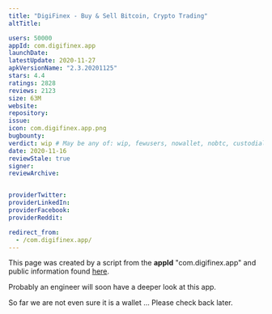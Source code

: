```yaml
---
title: "DigiFinex - Buy & Sell Bitcoin, Crypto Trading"
altTitle: 

users: 50000
appId: com.digifinex.app
launchDate: 
latestUpdate: 2020-11-27
apkVersionName: "2.3.20201125"
stars: 4.4
ratings: 2828
reviews: 2123
size: 63M
website: 
repository: 
issue: 
icon: com.digifinex.app.png
bugbounty: 
verdict: wip # May be any of: wip, fewusers, nowallet, nobtc, custodial, nosource, nonverifiable, reproducible, bounty, defunct
date: 2020-11-16
reviewStale: true
signer: 
reviewArchive:


providerTwitter: 
providerLinkedIn: 
providerFacebook: 
providerReddit: 

redirect_from:
  - /com.digifinex.app/
---
```



This page was created by a script from the **appId** "com.digifinex.app" and public
information found
[here](https://play.google.com/store/apps/details?id=com.digifinex.app).

Probably an engineer will soon have a deeper look at this app.

So far we are not even sure it is a wallet ... Please check back later.